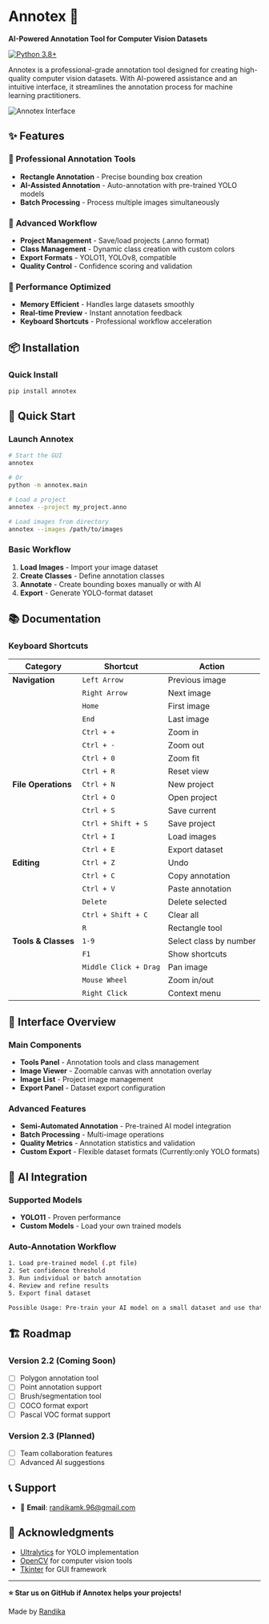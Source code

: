 # Annotex 🚀

**AI-Powered Annotation Tool for Computer Vision Datasets**

[![Python 3.8+](https://img.shields.io/badge/python-3.8+-blue.svg)](https://www.python.org/downloads/)
<!-- [![License: MIT](https://img.shields.io/badge/License-MIT-yellow.svg)](https://opensource.org/licenses/MIT) -->
<!-- [![PyPI version](https://badge.fury.io/py/annotex.svg)](https://badge.fury.io/py/annotex) -->
<!-- [![Downloads](https://pepy.tech/badge/annotex)](https://pepy.tech/project/annotex) -->

Annotex is a professional-grade annotation tool designed for creating high-quality computer vision datasets. With AI-powered assistance and an intuitive interface, it streamlines the annotation process for machine learning practitioners.

![Annotex Interface](assets/screenshots/main_interface.png)

## ✨ Features

### 🎯 **Professional Annotation Tools**
- **Rectangle Annotation** - Precise bounding box creation
- **AI-Assisted Annotation** - Auto-annotation with pre-trained YOLO models
- **Batch Processing** - Process multiple images simultaneously

### 🔧 **Advanced Workflow**
- **Project Management** - Save/load projects (.anno format)
- **Class Management** - Dynamic class creation with custom colors
- **Export Formats** - YOLO11, YOLOv8, compatible
- **Quality Control** - Confidence scoring and validation

### 🚀 **Performance Optimized**
- **Memory Efficient** - Handles large datasets smoothly
- **Real-time Preview** - Instant annotation feedback
- **Keyboard Shortcuts** - Professional workflow acceleration

## 📦 Installation

### Quick Install
```bash
pip install annotex
```

## 🚀 Quick Start

### Launch Annotex
```bash
# Start the GUI
annotex

# Or
python -m annotex.main

# Load a project
annotex --project my_project.anno

# Load images from directory
annotex --images /path/to/images
```

### Basic Workflow
1. **Load Images** - Import your image dataset
2. **Create Classes** - Define annotation classes
3. **Annotate** - Create bounding boxes manually or with AI
4. **Export** - Generate YOLO-format dataset

## 📚 Documentation

### Keyboard Shortcuts

| Category | Shortcut | Action |
|----------|----------|--------|
| **Navigation** | `Left Arrow` | Previous image |
| | `Right Arrow` | Next image |
| | `Home` | First image |
| | `End` | Last image |
| | `Ctrl + +` | Zoom in |
| | `Ctrl + -` | Zoom out |
| | `Ctrl + 0` | Zoom fit |
| | `Ctrl + R` | Reset view |
| **File Operations** | `Ctrl + N` | New project |
| | `Ctrl + O` | Open project |
| | `Ctrl + S` | Save current |
| | `Ctrl + Shift + S` | Save project |
| | `Ctrl + I` | Load images |
| | `Ctrl + E` | Export dataset |
| **Editing** | `Ctrl + Z` | Undo |
| | `Ctrl + C` | Copy annotation |
| | `Ctrl + V` | Paste annotation |
| | `Delete` | Delete selected |
| | `Ctrl + Shift + C` | Clear all |
| | `R` | Rectangle tool |
| **Tools & Classes** | `1-9` | Select class by number |
| | `F1` | Show shortcuts |
| | `Middle Click + Drag` | Pan image |
| | `Mouse Wheel` | Zoom in/out |
| | `Right Click` | Context menu |

## 🎨 Interface Overview

### Main Components
- **Tools Panel** - Annotation tools and class management
- **Image Viewer** - Zoomable canvas with annotation overlay
- **Image List** - Project image management
- **Export Panel** - Dataset export configuration

### Advanced Features
- **Semi-Automated Annotation** - Pre-trained AI model integration
- **Batch Processing** - Multi-image operations
- **Quality Metrics** - Annotation statistics and validation
- **Custom Export** - Flexible dataset formats (Currently:only YOLO formats)

## 🤖 AI Integration

### Supported Models
- **YOLO11** - Proven performance
- **Custom Models** - Load your own trained models

### Auto-Annotation Workflow
```bash
1. Load pre-trained model (.pt file)
2. Set confidence threshold
3. Run individual or batch annotation
4. Review and refine results
5. Export final dataset

Possible Usage: Pre-train your AI model on a small dataset and use that model to annotate the rest of the dataset.
```

## 🏗️ Roadmap

### Version 2.2 (Coming Soon)
- [ ] Polygon annotation tool
- [ ] Point annotation support
- [ ] Brush/segmentation tool
- [ ] COCO format export
- [ ] Pascal VOC format support

### Version 2.3 (Planned)
<!-- - [ ] Cloud storage integration -->
- [ ] Team collaboration features
- [ ] Advanced AI suggestions
<!-- - [ ] Mobile app companion -->

## 📞 Support

- 📧 **Email**: randikamk.96@gmail.com

## 🌟 Acknowledgments

- [Ultralytics](https://ultralytics.com/) for YOLO implementation
- [OpenCV](https://opencv.org/) for computer vision tools
- [Tkinter](https://docs.python.org/3/library/tkinter.html) for GUI framework

---

**⭐ Star us on GitHub if Annotex helps your projects!**

Made by [Randika](https://github.com/RandikaKM)